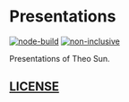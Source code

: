# Presentations

[![node-build](https://github.com/Soontao/presentations/actions/workflows/nodejs.yml/badge.svg)](https://github.com/Soontao/presentations/actions/workflows/nodejs.yml)
[![non-inclusive](https://github.com/Soontao/presentations/actions/workflows/gh-woke.yml/badge.svg)](https://github.com/Soontao/presentations/actions/workflows/gh-woke.yml)

Presentations of Theo Sun.

## [LICENSE](./LICENSE)